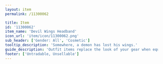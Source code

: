 ```yaml
---
layout: item
permalink: /11300062

title: Item
id: '11300062'
item_name: 'Devil Wings Headband'
icon_url: 'item/icon/11300062.png'
sub_header: ['Gender: All', 'Cosmetic']
tooltip_description: 'Somewhere, a demon has lost his wings.'
guide_description: 'Outfit items replace the look of your gear when equipped.'
footer: ['Untradable, Unsellable']
---
```

